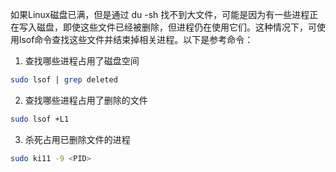 如果Linux磁盘已满，但是通过 du -sh 找不到大文件，可能是因为有一些进程正在写入磁盘，即使这些文件已经被删除，但进程仍在使用它们。这种情况下，可使用lsof命令查找这些文件并结束掉相关进程。以下是参考命令：
1. 查找哪些进程占用了磁盘空间
```bash
sudo lsof | grep deleted
```


2. 查找哪些进程占用了删除的文件
```bash
sudo lsof +L1
```


3. 杀死占用已删除文件的进程
```bash
sudo ki11 -9 <PID>
```